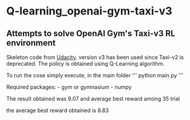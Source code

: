 # Q-learning_openai-gym-taxi-v3

## Attempts to solve OpenAI Gym's Taxi-v3 RL environment

Skeleton code from [Udacity](https://github.com/udacity/deep-reinforcement-learning/tree/master/lab-taxi). version v3 has been used since Taxi-v2 is deprecated. The policy is obtained using Q-Learning algorithm.

To run the cose simply execute, in the main folder
'''
python main.py
'''

Required packages:
    - gym or gymnasium
    - numpy


The result obtained was 9.07 and average best reward among 35 trial 

the average best reward obtained is 8.83

